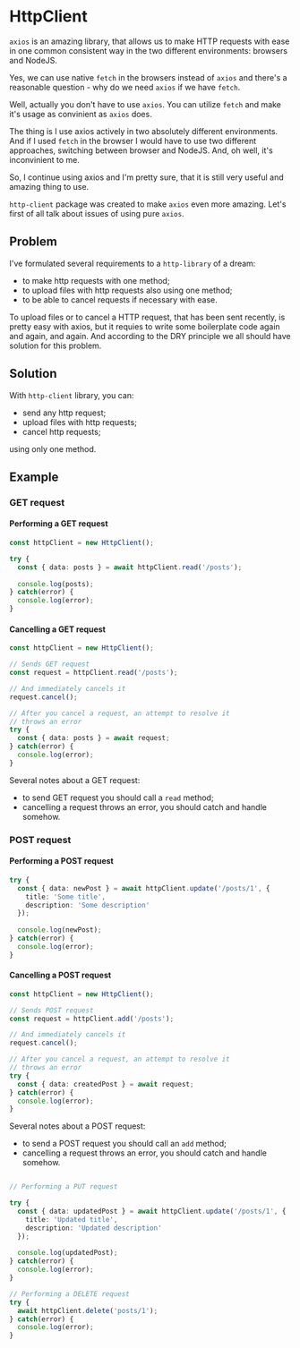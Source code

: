 # HttpClient

`axios` is an amazing library, that allows us to make HTTP requests with ease in one common consistent way in the two different environments: browsers and NodeJS. 

Yes, we can use native `fetch` in the browsers instead of `axios` and there's a reasonable question - why do we need `axios` if we have `fetch`.

Well, actually you don't have to use `axios`. You can utilize `fetch` and make it's usage as convinient as `axios` does.

The thing is I use axios actively in two absolutely different environments. And if I used `fetch` in the browser I would have to use two different approaches, switching between browser and NodeJS. And, oh well, it's inconvinient to me.

So, I continue using axios and I'm pretty sure, that it is still very useful and amazing thing to use.

`http-client` package was created to make `axios` even more amazing. Let's first of all talk about issues of using pure `axios`.

## Problem

I've formulated several requirements to a `http-library` of a dream:
- to make http requests with one method;
- to upload files with http requests also using one method;
- to be able to cancel requests if necessary with ease.

To upload files or to cancel a HTTP request, that has been sent recently, is pretty easy with axios, but it requies to write some boilerplate code again and again, and again. And according to the DRY principle we all should have solution for this problem. 

## Solution

With `http-client` library, you can:

- send any http request;
- upload files with http requests;
- cancel http requests;

using only one method.

## Example

### GET request

#### Performing a GET request

```typescript
const httpClient = new HttpClient();

try {
  const { data: posts } = await httpClient.read('/posts');
  
  console.log(posts);
} catch(error) {
  console.log(error);
}
```

#### Cancelling a GET request

```typescript
const httpClient = new HttpClient();

// Sends GET request
const request = httpClient.read('/posts');

// And immediately cancels it
request.cancel();

// After you cancel a request, an attempt to resolve it 
// throws an error
try {
  const { data: posts } = await request;
} catch(error) {
  console.log(error);
}
```

Several notes about a GET request:

- to send GET request you should call a `read` method;
- cancelling a request throws an error, you should catch and handle somehow.

### POST request

#### Performing a POST request

```typescript
try {
  const { data: newPost } = await httpClient.update('/posts/1', { 
    title: 'Some title', 
    description: 'Some description' 
  });
  
  console.log(newPost);
} catch(error) {
  console.log(error);
}
```

#### Cancelling a POST request

```typescript
const httpClient = new HttpClient();

// Sends POST request
const request = httpClient.add('/posts');

// And immediately cancels it
request.cancel();

// After you cancel a request, an attempt to resolve it 
// throws an error
try {
  const { data: createdPost } = await request;
} catch(error) {
  console.log(error);
}
```

Several notes about a POST request:

- to send a POST request you should call an `add` method;
- cancelling a request throws an error, you should catch and handle somehow.

```typescript

// Performing a PUT request

try {
  const { data: updatedPost } = await httpClient.update('/posts/1', { 
    title: 'Updated title', 
    description: 'Updated description' 
  });
  
  console.log(updatedPost);
} catch(error) {
  console.log(error);
}

// Performing a DELETE request
try {
  await httpClient.delete('posts/1');
} catch(error) {
  console.log(error);
}
```


